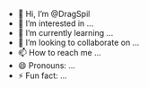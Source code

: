 - 👋 Hi, I’m @DragSpil
- 👀 I’m interested in ...
- 🌱 I’m currently learning ...
- 💞️ I’m looking to collaborate on ...
- 📫 How to reach me ...
- 😄 Pronouns: ...
- ⚡ Fun fact: ...

<!---
DragSpil/DragSpil is a ✨ special ✨ repository because its `README.md` (this file) appears on your GitHub profile.
You can click the Preview link to take a look at your changes.
--->
